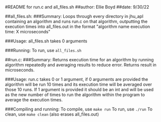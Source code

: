 #README for run.c and all\_files.sh
##author: Ellie Boyd
##date: 9/30/22


##all\_files.sh:
###Summary:
Loops through every directory in jhu\_apl containing an algorithm and runs run.c on that algorithm, outputting the execution times into all\_files.out in the format "algorithm name execution time: X microseconds"

###Usage:
all\_files.sh takes 0 arguments

###Running:
To run, use `all_files.sh`


##run.c:
###Summary:
Returns execution time for an algorithm by running algorithm repeatedly and averaging results to reduce error. Returns result in microseconds.

###Usage:
run.c takes 0 or 1 argument, if 0 arguments are provided the algorithm will be run 10 times and its execution time will be averaged over those 10 runs. If 1 argument is provided it should be an int and will be used as the new number of times to run the algorithm within the program to average the execution times. 

###Compiling and running:
To compile, use `make run`
To run, use `./run`
To clean, use `make clean` (also erases all\_files.out)

